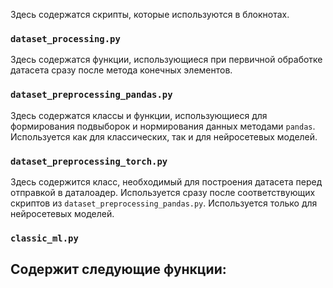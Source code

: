 Здесь содержатся скрипты, которые используются в блокнотах.

### `dataset_processing.py`
Здесь содержатся функции, использующиеся при первичной обработке датасета сразу после метода конечных элементов.

### `dataset_preprocessing_pandas.py`
Здесь содержатся классы и функции, использующиеся для формирования подвыборок и нормирования данных методами `pandas`. Используется как для классических, так и для нейросетевых моделей.

### `dataset_preprocessing_torch.py`
Здесь содержится класс, необходимый для построения датасета перед отправкой в даталоадер. Используется сразу после соответствующих скриптов из `dataset_preprocessing_pandas.py`. Используется только для нейросетевых моделей.

### `classic_ml.py`
Содержит следующие функции:
- 
